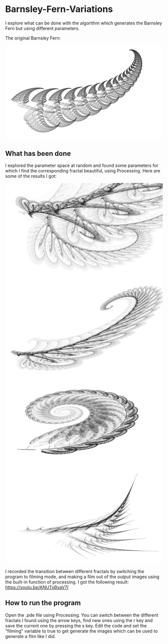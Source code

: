 # Barnsley-Fern-Variations
I explore what can be done with the algorithm which generates the Barnsley Fern but using different parameters.

The original Barnsley Fern:

![](images/BarnsleyFern.jpg) 

## What has been done

I explored the parameter space at random and found some parameters for which I find the corresponding fractal beautiful, using Processing. Here are some of the results I got:

![](images/r1.jpg) 
![](images/r2.jpg) 
![](images/r3.jpg) 
![](images/r4.jpg) 

I recorded the transition between different fractals by switching the program to filming mode, and making a film out of the output images using the built-in function of processing. I got the following result: https://youtu.be/ANUTxByaV7I

## How to run the program

Open the .pde file using Processing. You can switch between the different fractals I found using the arrow keys, find new ones using the r key and save the current one by pressing the s key. Edit the code and set the "filming" variable to true to get generate the images which can be used to generate a film like I did.
